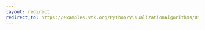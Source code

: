 ```yaml
---
layout: redirect
redirect_to: https://examples.vtk.org/Python/VisualizationAlgorithms/DisplacementPlot/
---
```

